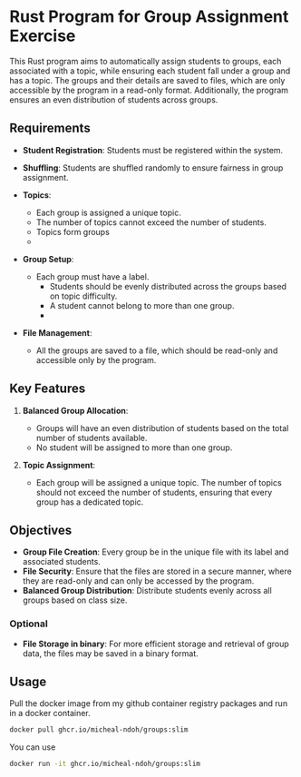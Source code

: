 
# Rust Program for Group Assignment Exercise

This Rust program aims to automatically assign students to groups, each associated with a topic, while ensuring each student fall under a group and has a topic. 
The groups and their details are saved to files, which are only accessible by the program in a read-only format. Additionally, the program ensures an even distribution of students across groups.

## Requirements

- **Student Registration**: Students must be registered within the system.
- **Shuffling**: Students are shuffled randomly to ensure fairness in group assignment.
  
- **Topics**:
  
  - Each group is assigned a unique topic.
  - The number of topics cannot exceed the number of students.
  - Topics form groups
  - 

- **Group Setup**:

  - Each group must have a label.
    - Students should be evenly distributed across the groups based on topic difficulty.
    - A student cannot belong to more than one group.
    - 
- **File Management**:
  
  - All the  groups are saved to a  file, which should be read-only and accessible only by the program.
  
## Key Features

1. **Balanced Group Allocation**:
    - Groups will have an even distribution of students based on the total number of students available.
    - No student will be assigned to more than one group.

2. **Topic Assignment**:
    - Each group will be assigned a unique topic. The number of topics should not exceed the number of students, ensuring that every group has a dedicated topic.


## Objectives

- **Group File Creation**: Every group be in the  unique file with its label and associated students.
- **File Security**: Ensure that the files are stored in a secure manner, where they are read-only and can only be accessed by the program.
- **Balanced Group Distribution**: Distribute students evenly across all groups based on class size.
  
### Optional

- **File Storage in binary**: For more efficient storage and retrieval of group data, the files may be saved in a binary format.
  
## Usage
  Pull the docker image from my github container registry  packages and run in a docker container.
```bash
docker pull ghcr.io/micheal-ndoh/groups:slim
```
You can use 

```bash
docker run -it ghcr.io/micheal-ndoh/groups:slim
```
